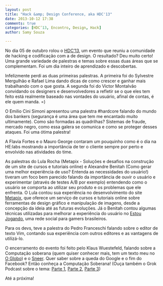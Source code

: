 ```yaml
---
layout: post
title: "Hack &amp; Design Conference, aka HDC'13"
date: 2013-10-12 17:38
comments: true
categories: [HDC’13, Encontro, Design, Hack]
author: Samy Souza

---
```

No dia 05 de outubro rolou o [HDC’13](http://hackdesignconf.com.br/), um evento que reuniu a comunidade de hacking e codificação com a de design. O resultado? Deu muito certo! Uma grande variedade de palestras e temas sobre essas duas áreas que se complementam. Foi um dia inteiro de aprendizado e descobertas.

Infelizmente perdi as duas primeiras palestras. A primeira foi do Sylvestre Mergulhão e Rafael Lima dando dicas de<!-- more --> como crescer e ganhar mais trabalhando com o que gosta. A segunda foi do Victor Montalvão convidando os designers e desenvolvedores a refletir se o que eles tem feito está realmente baseado nas vontades do usuário, afinal de contas, é ele quem manda. =)

O Emilio Cini Simoni apresentou uma palestra #hardcore falando do mundo dos bankers (segurança é uma área que tem me encantado muito ultimamente). Como são formadas as quadrilhas? Sistemas de fraude, mercado negro, como essa galera se comunica e como se proteger desses ataques. Foi uma ótima palestra!

A Flavia Fortes e o Mauro George contaram um pouquinho como é o dia na HE:labs mostrando a importância de ter o cliente sempre por perto e envolvido nas atividades do time.

As palestras do Lula Rocha (Metapix - Soluções e desafios na construção de um site de cursos e tutoriais online) e Alexandre Benitah (Como gerar uma melhor experiência de uso? Entenda as necessidades do usuário!) tiveram um foco bem parecido falando da importância de ouvir o usuário e experimentar (através de testes A/B por exemplo) entendendo como o usuário se comporta ao utilizar seu produto e os problemas que ele enfrenta. O Lula contou sua experiência no desenvolvimento do site [Metapix](http://metapix.com.br/), que oferece um serviço de cursos e tutoriais online sobre ferramentas de design gráfico e manipulação de imagens, desde a concepção da ideia até as futuras evoluções. Já o Benitah contou algumas técnicas utilizadas para melhorar a experiência do usuário no [Estou Jogando](http://estoujogando.com.br/), uma rede social para gamers brasileiros.

Para os devs, teve a palestra do Pedro Franceschi falando sobre o editor de texto Vim, contando sua experiência com outros editores e as vantagens de utilizá-lo.

O encerramento do evento foi feito pelo Klaus Wuestefeld, falando sobre a Computação soberana (quem quiser conhecer mais, tem um texto meu no [O Globo](http://oglobo.globo.com/blogs/tecnologia/posts/2013/02/14/computacao-soberana-sneer-484559.asp)) e o [Sneer](http://sneer.me/home.html). Quer saber sobre a queda do Google e o fim do Facebook? Então conheça a Computação Soberana! (Ouça também o Grok Podcast sobre o tema: [Parte 1](http://www.grokpodcast.com/2012/06/15/episodio-70-computacao-soberana-parte-1-de-3/), [Parte 2](http://www.grokpodcast.com/2012/06/22/episodio-71-computacao-soberana-parte-2-de-3/), [Parte 3](http://www.grokpodcast.com/2012/07/13/episodio-72-computacao-soberana-parte-3-de-3/))

Até a próxima!
